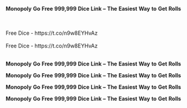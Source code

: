<strong>Monopoly</strong> <strong>Go</strong> <strong>Free</strong> <strong>999,999</strong> <strong>Dice</strong> <strong>Link</strong> <strong>–</strong> <strong>The</strong> <strong>Easiest</strong> <strong>Way</strong> <strong>to</strong> <strong>Get</strong> <strong>Rolls</strong>

<br>
<br>Free Dice - https://t.co/n9w8EYHvAz
<br>
<br>Free Dice - https://t.co/n9w8EYHvAz
<br>
<br>

<strong>Monopoly</strong> <strong>Go</strong> <strong>Free</strong> <strong>999,999</strong> <strong>Dice</strong> <strong>Link</strong> <strong>–</strong> <strong>The</strong> <strong>Easiest</strong> <strong>Way</strong> <strong>to</strong> <strong>Get</strong> <strong>Rolls</strong>

<strong>Monopoly</strong> <strong>Go</strong> <strong>Free</strong> <strong>999,999</strong> <strong>Dice</strong> <strong>Link</strong> <strong>–</strong> <strong>The</strong> <strong>Easiest</strong> <strong>Way</strong> <strong>to</strong> <strong>Get</strong> <strong>Rolls</strong>

<strong>Monopoly</strong> <strong>Go</strong> <strong>Free</strong> <strong>999,999</strong> <strong>Dice</strong> <strong>Link</strong> <strong>–</strong> <strong>The</strong> <strong>Easiest</strong> <strong>Way</strong> <strong>to</strong> <strong>Get</strong> <strong>Rolls</strong>

<strong>Monopoly</strong> <strong>Go</strong> <strong>Free</strong> <strong>999,999</strong> <strong>Dice</strong> <strong>Link</strong> <strong>–</strong> <strong>The</strong> <strong>Easiest</strong> <strong>Way</strong> <strong>to</strong> <strong>Get</strong> <strong>Rolls</strong>
